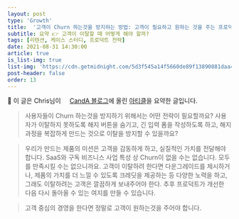 ```yaml
---
layout: post
type: 'Growth'
title:  '고객이 Churn 하는것을 방지하는 방법: 고객이 필요하고 원하는 것을 주는 프로덕트를 만들어라'
subtitle: 요약 👉 고객이 이탈할 때 어떻게 해야 할까?
tags: [리텐션, 케이스 스터디, 프로덕트 전략]
date: 2021-08-31 14:30:00
article: true
is_list-img: true
list-img: 'https://cdn.getmidnight.com/5d3f545a14f5660de89f13890881daa4/2019/12/freestocks-org-618080-unsplash.jpg'
post-header: false
order: 13
---
```


<p class="text-gray">
 🔗 이 글은 Chris님이 <a href='https://www.canda.blog/' target='blank' rel='nofollow' id='outlink1' onclick='clickedOutlink(outlink1)'><img src='https://www.google.com/s2/favicons?sz=64&domain=https://www.canda.blog/' style='display:inline; height: 1em; position: relative; bottom: -2px; margin-right: 2px;'>CandA 블로그</a>에 올린 <a href='https://www.canda.blog/user-churn/' target='blank' rel='nofollow' id='outlink2' onclick='clickedOutlink(outlink2)'>아티클</a>을 요약한 글입니다.
</p>

> 사용자들이 Churn 하는것을 방지하기 위해서는 어떤 전략이 필요할까요? 사용자가 이탈하지 못하도록 해지 버튼을 숨기고, 긴 입력 폼을 작성하도록 하고, 해지 과정을 복잡하게 만드는 것으로 이탈을 방지할 수 있을까요?

> 우리가 만드는 제품의 미션은 고객을 감동하게 하고, 실질적인 가치를 전달해야 합니다. SaaS와 구독 비즈니스 사업 특성 상 Churn이 없을 수는 없습니다. 모두를 만족시킬 수는 없으니까요. 고객이 이탈하려 한다면 다운그레이드를 제시하거나, 제품의 가치를 더 느낄 수 있도록 크레딧을 제공하는 등 다양한 노력을 하고, 그래도 이탈하려는 고객은 깔끔하게 보내주어야 한다. 추후 프로덕트가 개선한 다음 다시 돌아올 수 있는 여지를 만들 수 있습니다.

> 고객 중심의 경영을 한다면 정말로 고객이 원하는것을 주어야 합니다.